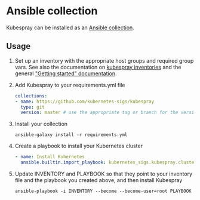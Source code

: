 # Ansible collection

Kubespray can be installed as an [Ansible collection](https://docs.ansible.com/ansible/latest/user_guide/collections_using.html).

## Usage

1. Set up an inventory with the appropriate host groups and required group vars.
   See also the documentation on [kubespray inventories](/docs/ansible/inventory.md) and the
   general ["Getting started" documentation](/docs/getting_started/getting-started.md#building-your-own-inventory).

2. Add Kubespray to your requirements.yml file

   ```yaml
   collections:
   - name: https://github.com/kubernetes-sigs/kubespray
     type: git
     version: master # use the appropriate tag or branch for the version you need
   ```

3. Install your collection

   ```ShellSession
   ansible-galaxy install -r requirements.yml
   ```

4. Create a playbook to install your Kubernetes cluster

   ```yaml
   - name: Install Kubernetes
     ansible.builtin.import_playbook: kubernetes_sigs.kubespray.cluster
   ```

5. Update INVENTORY and PLAYBOOK so that they point to your inventory file and the playbook you created above, and then install Kubespray

   ```ShellSession
   ansible-playbook -i INVENTORY --become --become-user=root PLAYBOOK
   ```
